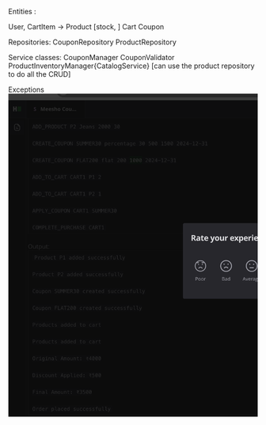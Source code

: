 Entities : 

User, 
CartItem -> 
Product [stock, ]
Cart
Coupon


Repositories: 
CouponRepository
ProductRepository


Service classes: 
CouponManager
CouponValidator
ProductInventoryManager{CatalogService} [can use the product repository to do all the CRUD]


Exceptions
![img.png](img.png)




